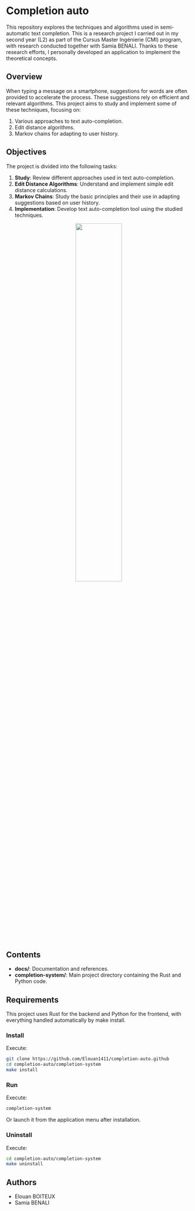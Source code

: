 # Completion auto

This repository explores the techniques and algorithms used in semi-automatic text completion. This is a research project I carried out in my second year (L2) as part of the Cursus Master Ingénierie (CMI) program, with research conducted together with Samia BENALI. Thanks to these research efforts, I personally developed an application to implement the theoretical concepts.

## Overview

When typing a message on a smartphone, suggestions for words are often provided to accelerate the process. These suggestions rely on efficient and relevant algorithms. This project aims to study and implement some of these techniques, focusing on:

1. Various approaches to text auto-completion.
2. Edit distance algorithms.
3. Markov chains for adapting to user history.

## Objectives

The project is divided into the following tasks:

1. **Study**: Review different approaches used in text auto-completion.
2. **Edit Distance Algorithms**: Understand and implement simple edit distance calculations.
3. **Markov Chains**: Study the basic principles and their use in adapting suggestions based on user history.
4. **Implementation**: Develop text auto-completion tool using the studied techniques.

<div align="center">
  <img src="https://github.com/user-attachments/assets/24ce49f6-1d3c-4cbf-bcc2-6232eaa5478e" width="50%"/>
</div>

## Contents

-   **docs/**: Documentation and references.
-   **completion-system/**: Main project directory containing the Rust and Python code.

## Requirements

This project uses Rust for the backend and Python for the frontend, with everything handled automatically by make install.

### Install

Execute:

```bash
git clone https://github.com/Elouan1411/completion-auto.github
cd completion-auto/completion-system
make install
```

### Run

Execute:

```bash
completion-system
```

Or launch it from the application menu after installation.

### Uninstall

Execute:

```bash
cd completion-auto/completion-system
make uninstall
```

## Authors

-   Elouan BOITEUX
-   Samia BENALI
